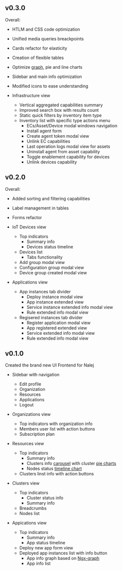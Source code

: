 ## v0.3.0

Overall:
- HTLM and CSS code optimization
- Unified media queries breackpoints
- Cards refactor for elasticity
- Creation of flexible tables
- Optimize [graph](https://swimlane.github.io/ngx-graph/), pie and line charts
- Sidebar and main info optimization
- Modified icons to ease understanding

- Infrastructure view
    - Vertical aggregated capabilities summary
    - Improved search box with results count
    - Static quick filters by inventory item type
    - Inventory list with specific type actions menu
        - ECs/Asset/Device modal windows navigation
        - Install agent form
        - Create agent token modal view
        - Unlink EC capabilities
        - Last operation logs modal view for assets
        - Uninstall agent from asset capability
        - Toggle enablement capability for devices
        - Unlink devices capability


## v0.2.0

Overall:
- Added sorting and filtering capabilities
- Label management in tables
- Forms refactor

- IoT Devices view
    - Top indicators
        - Summary info
        - Devices status timeline
    - Devices list
        - Tabs functionality
    - Add group modal view
    - Configuration group modal view
    - Device group created modal view
- Applications view
    - App instances tab divider
        - Deploy instance modal view
        - App instance extended view
        - Service instance extended info modal view
        - Rule extended info modal view
    - Regisered instances tab divider
        - Register application modal view
        - App registered extended view
        - Service extended info modal view
        - Rule extended info modal view


## v0.1.0
Created the brand new UI Frontend for Nalej
- Sidebar with navigation
    - Edit profile
    - Organization
    - Resources
    - Applications
    - Logout

- Organizations view
    - Top indicators with organization info
    - Members user list with action buttons
    - Subscription plan

- Resources view
    - Top indicators
        - Summary info
        - Clusters info [carousel](https://valor-software.com/ngx-bootstrap/#/carousel) with cluster [pie charts](https://swimlane.gitbook.io/ngx-charts/examples/pie-charts/pie-chart)
        - Nodes status [timeline chart](https://swimlane.gitbook.io/ngx-charts/examples/line-area-charts/line-chart)
    - Clusters linst info with action buttons

- Clusters view
    - Top indicators
        - Cluster status info
        - Summary info
    - Breadcrumbs
    - Nodes list

- Appications view
    - Top indicators
        - Summary info
        - App status timeline
    - Deploy new app form view
    - Deployed app instances list with info button
        - App info graph based on [Ngx-graph](https://github.com/swimlane/ngx-graph)
        - App info list
